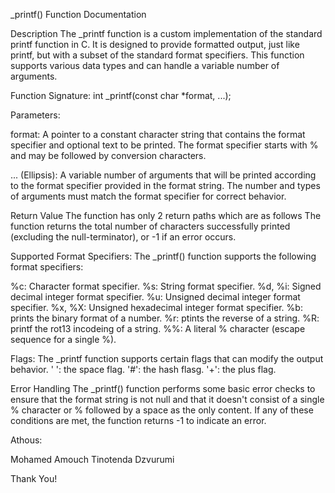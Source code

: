  _printf() Function Documentation

Description
The _printf function is a custom implementation of the standard printf function in C. It is designed to provide formatted output, just like printf, but with a subset of the standard format specifiers. This function supports various data types and can handle a variable number of arguments.

Function Signature:
int _printf(const char *format, ...);

Parameters:

format: A pointer to a constant character string that contains the format specifier and optional text to be printed. The format specifier starts with % and may be followed by conversion characters.

... (Ellipsis): A variable number of arguments that will be printed according to the format specifier provided in the format string. The number and types of arguments must match the format specifier for correct behavior.

Return Value
The function has only 2 return paths which are as follows
The function returns the total number of characters successfully printed (excluding the null-terminator), or -1 if an error occurs.

Supported Format Specifiers:
The _printf() function supports the following format specifiers:

%c: Character format specifier.
%s: String format specifier.
%d, %i: Signed decimal integer format specifier.
%u: Unsigned decimal integer format specifier.
%x, %X: Unsigned hexadecimal integer format specifier.
%b: prints the binary format of a number.
%r: ptints the reverse of a string.
%R: printf the rot13 incodeing of a string.
%%: A literal % character (escape sequence for a single %).

Flags:
The _printf function supports certain flags that can modify the output behavior.
' ': the space flag.
'#': the hash flasg.
'+': the plus flag.

Error Handling
The _printf() function performs some basic error checks to ensure that the format string is not null and that it doesn't consist of a single % character or % followed by a space as the only content. If any of these conditions are met, the function returns -1 to indicate an error.

Athous:

Mohamed Amouch
Tinotenda Dzvurumi

Thank You!
